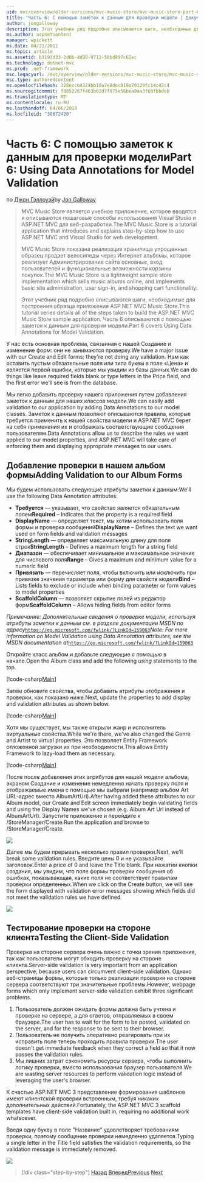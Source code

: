 ```yaml
---
uid: mvc/overview/older-versions/mvc-music-store/mvc-music-store-part-6
title: 'Часть 6: С помощью заметок к данным для проверки модели | Документы Microsoft'
author: jongalloway
description: Этот учебник ряд подробно описываются шаги, необходимые для построения образца приложения ASP.NET MVC Music Store. Часть 6 описываются с помощью заметок к данным для модели V...
ms.author: aspnetcontent
manager: wpickett
ms.date: 04/21/2011
ms.topic: article
ms.assetid: b3193d33-2d0b-4d98-9712-58bd897c62ec
ms.technology: dotnet-mvc
ms.prod: .net-framework
msc.legacyurl: /mvc/overview/older-versions/mvc-music-store/mvc-music-store-part-6
msc.type: authoredcontent
ms.openlocfilehash: 328eccb4324bb10a7e8dec819a70129fc14c42c4
ms.sourcegitcommit: f8852267f463b62d7f975e56bea9aa3f68fbbdeb
ms.translationtype: MT
ms.contentlocale: ru-RU
ms.lasthandoff: 04/06/2018
ms.locfileid: "30872420"
---
```

<a name="part-6-using-data-annotations-for-model-validation"></a><span data-ttu-id="b5bba-104">Часть 6: С помощью заметок к данным для проверки модели</span><span class="sxs-lookup"><span data-stu-id="b5bba-104">Part 6: Using Data Annotations for Model Validation</span></span>
====================
<span data-ttu-id="b5bba-105">по [Джон Гэллоуэй](https://github.com/jongalloway)</span><span class="sxs-lookup"><span data-stu-id="b5bba-105">by [Jon Galloway](https://github.com/jongalloway)</span></span>

> <span data-ttu-id="b5bba-106">MVC Music Store является учебное приложение, которое вводятся и описываются пошаговые способы использования Visual Studio и ASP.NET MVC для веб-разработки.</span><span class="sxs-lookup"><span data-stu-id="b5bba-106">The MVC Music Store is a tutorial application that introduces and explains step-by-step how to use ASP.NET MVC and Visual Studio for web development.</span></span>  
>   
> <span data-ttu-id="b5bba-107">MVC Music Store показана реализация хранилища упрощенных образец продает велосипеды через Интернет альбомы, которое реализует Администрирование сайта основные, вход пользователей и функциональные возможности корзины покупок.</span><span class="sxs-lookup"><span data-stu-id="b5bba-107">The MVC Music Store is a lightweight sample store implementation which sells music albums online, and implements basic site administration, user sign-in, and shopping cart functionality.</span></span>  
>   
> <span data-ttu-id="b5bba-108">Этот учебник ряд подробно описываются шаги, необходимые для построения образца приложения ASP.NET MVC Music Store.</span><span class="sxs-lookup"><span data-stu-id="b5bba-108">This tutorial series details all of the steps taken to build the ASP.NET MVC Music Store sample application.</span></span> <span data-ttu-id="b5bba-109">Часть 6 описываются с помощью заметок к данным для проверки модели.</span><span class="sxs-lookup"><span data-stu-id="b5bba-109">Part 6 covers Using Data Annotations for Model Validation.</span></span>


<span data-ttu-id="b5bba-110">У нас есть основная проблема, связанная с нашей Создание и изменение форм: они не занимаются проверку.</span><span class="sxs-lookup"><span data-stu-id="b5bba-110">We have a major issue with our Create and Edit forms: they're not doing any validation.</span></span> <span data-ttu-id="b5bba-111">Нам как оставить пустым обязательные поля или типа буквы в поле «Цена» и является первой ошибки, которые мы увидим из базы данных.</span><span class="sxs-lookup"><span data-stu-id="b5bba-111">We can do things like leave required fields blank or type letters in the Price field, and the first error we'll see is from the database.</span></span>

<span data-ttu-id="b5bba-112">Мы легко добавить проверку нашего приложения путем добавления заметок к данным для наших классов модели.</span><span class="sxs-lookup"><span data-stu-id="b5bba-112">We can easily add validation to our application by adding Data Annotations to our model classes.</span></span> <span data-ttu-id="b5bba-113">Заметок к данным позволяют описываются правила, которые требуется применить к нашей свойства модели и ASP.NET MVC берет на себя применения их и отображать соответствующие сообщения пользователям.</span><span class="sxs-lookup"><span data-stu-id="b5bba-113">Data Annotations allow us to describe the rules we want applied to our model properties, and ASP.NET MVC will take care of enforcing them and displaying appropriate messages to our users.</span></span>

## <a name="adding-validation-to-our-album-forms"></a><span data-ttu-id="b5bba-114">Добавление проверки в нашем альбом формы</span><span class="sxs-lookup"><span data-stu-id="b5bba-114">Adding Validation to our Album Forms</span></span>

<span data-ttu-id="b5bba-115">Мы будем использовать следующие атрибуты заметки к данным:</span><span class="sxs-lookup"><span data-stu-id="b5bba-115">We'll use the following Data Annotation attributes:</span></span>

- <span data-ttu-id="b5bba-116">**Требуется** — указывает, что свойство является обязательным полем</span><span class="sxs-lookup"><span data-stu-id="b5bba-116">**Required** – Indicates that the property is a required field</span></span>
- <span data-ttu-id="b5bba-117">**DisplayName** — определяет текст, мы хотим использовать поля формы и проверка сообщений</span><span class="sxs-lookup"><span data-stu-id="b5bba-117">**DisplayName** – Defines the text we want used on form fields and validation messages</span></span>
- <span data-ttu-id="b5bba-118">**StringLength** — определяет максимальную длину для поля строк</span><span class="sxs-lookup"><span data-stu-id="b5bba-118">**StringLength** – Defines a maximum length for a string field</span></span>
- <span data-ttu-id="b5bba-119">**Диапазон** — обеспечивает минимальное и максимальное значение для числового поля</span><span class="sxs-lookup"><span data-stu-id="b5bba-119">**Range** – Gives a maximum and minimum value for a numeric field</span></span>
- <span data-ttu-id="b5bba-120">**Привязать** — перечисляет поля, чтобы включить или исключить при привязке значения параметра или форму для свойств модели</span><span class="sxs-lookup"><span data-stu-id="b5bba-120">**Bind** – Lists fields to exclude or include when binding parameter or form values to model properties</span></span>
- <span data-ttu-id="b5bba-121">**ScaffoldColumn** — позволяет скрытие полей из редактор форм</span><span class="sxs-lookup"><span data-stu-id="b5bba-121">**ScaffoldColumn** – Allows hiding fields from editor forms</span></span>

<span data-ttu-id="b5bba-122">*Примечание: Дополнительные сведения о проверке модели, используя атрибуты заметки к данным см. в разделе документации MSDN по адресу*[`https://go.microsoft.com/fwlink/?LinkId=159063`](https://go.microsoft.com/fwlink/?LinkId=159063)</span><span class="sxs-lookup"><span data-stu-id="b5bba-122">*Note: For more information on Model Validation using Data Annotation attributes, see the MSDN documentation at*[`https://go.microsoft.com/fwlink/?LinkId=159063`](https://go.microsoft.com/fwlink/?LinkId=159063)</span></span>

<span data-ttu-id="b5bba-123">Откройте класс альбом и добавьте следующие *с помощью* в начале.</span><span class="sxs-lookup"><span data-stu-id="b5bba-123">Open the Album class and add the following *using* statements to the top.</span></span>

[!code-csharp[Main](mvc-music-store-part-6/samples/sample1.cs)]

<span data-ttu-id="b5bba-124">Затем обновите свойства, чтобы добавить атрибуты отображения и проверки, как показано ниже.</span><span class="sxs-lookup"><span data-stu-id="b5bba-124">Next, update the properties to add display and validation attributes as shown below.</span></span>

[!code-csharp[Main](mvc-music-store-part-6/samples/sample2.cs)]

<span data-ttu-id="b5bba-125">Хотя мы существует, мы также открыли жанр и исполнитель виртуальные свойства.</span><span class="sxs-lookup"><span data-stu-id="b5bba-125">While we're there, we've also changed the Genre and Artist to virtual properties.</span></span> <span data-ttu-id="b5bba-126">Это позволяет Entity Framework отложенной загрузки их при необходимости.</span><span class="sxs-lookup"><span data-stu-id="b5bba-126">This allows Entity Framework to lazy-load them as necessary.</span></span>

[!code-csharp[Main](mvc-music-store-part-6/samples/sample3.cs)]

<span data-ttu-id="b5bba-127">После после добавления этих атрибутов для нашей модели альбома, экраном Создание и изменение немедленно начать проверку поля и отображаемые имена с помощью мы выбрали (например альбом Art URL-адрес вместо AlbumArtUrl).</span><span class="sxs-lookup"><span data-stu-id="b5bba-127">After having added these attributes to our Album model, our Create and Edit screen immediately begin validating fields and using the Display Names we've chosen (e.g. Album Art Url instead of AlbumArtUrl).</span></span> <span data-ttu-id="b5bba-128">Запустите приложение и перейдите к /StoreManager/Create.</span><span class="sxs-lookup"><span data-stu-id="b5bba-128">Run the application and browse to /StoreManager/Create.</span></span>

![](mvc-music-store-part-6/_static/image1.png)

<span data-ttu-id="b5bba-129">Далее мы будем прерывать несколько правил проверки.</span><span class="sxs-lookup"><span data-stu-id="b5bba-129">Next, we'll break some validation rules.</span></span> <span data-ttu-id="b5bba-130">Введите цены 0 и не указывайте заголовок.</span><span class="sxs-lookup"><span data-stu-id="b5bba-130">Enter a price of 0 and leave the Title blank.</span></span> <span data-ttu-id="b5bba-131">При нажатии кнопки создания, мы увидим, что поле формы проверки сообщения об ошибках, показывающая, какие поля не соответствует правилам проверки определенных.</span><span class="sxs-lookup"><span data-stu-id="b5bba-131">When we click on the Create button, we will see the form displayed with validation error messages showing which fields did not meet the validation rules we have defined.</span></span>

![](mvc-music-store-part-6/_static/image2.png)

## <a name="testing-the-client-side-validation"></a><span data-ttu-id="b5bba-132">Тестирование проверки на стороне клиента</span><span class="sxs-lookup"><span data-stu-id="b5bba-132">Testing the Client-Side Validation</span></span>

<span data-ttu-id="b5bba-133">Проверка на стороне сервера очень важно с точки зрения приложения, так как пользователи могут обходить проверку на стороне клиента.</span><span class="sxs-lookup"><span data-stu-id="b5bba-133">Server-side validation is very important from an application perspective, because users can circumvent client-side validation.</span></span> <span data-ttu-id="b5bba-134">Однако веб-страницы формы, которые только реализации проверки на стороне сервера соответствуют три значительные проблемы.</span><span class="sxs-lookup"><span data-stu-id="b5bba-134">However, webpage forms which only implement server-side validation exhibit three significant problems.</span></span>

1. <span data-ttu-id="b5bba-135">Пользователь должен ожидать формы должна быть учтена и проверке на сервере, а для ответов, отправляемых в своем браузере.</span><span class="sxs-lookup"><span data-stu-id="b5bba-135">The user has to wait for the form to be posted, validated on the server, and for the response to be sent to their browser.</span></span>
2. <span data-ttu-id="b5bba-136">Пользователь не получить оперативно реагировать при их исправить поле теперь проходить правила проверки.</span><span class="sxs-lookup"><span data-stu-id="b5bba-136">The user doesn't get immediate feedback when they correct a field so that it now passes the validation rules.</span></span>
3. <span data-ttu-id="b5bba-137">Мы лишних затрат сэкономить ресурсы сервера, чтобы выполнить логику проверки, вместо использования браузер пользователя.</span><span class="sxs-lookup"><span data-stu-id="b5bba-137">We are wasting server resources to perform validation logic instead of leveraging the user's browser.</span></span>

<span data-ttu-id="b5bba-138">К счастью ASP.NET MVC 3 представление формирования шаблонов имеют клиентской проверки встроенным, требуя никаких дополнительных действий.</span><span class="sxs-lookup"><span data-stu-id="b5bba-138">Fortunately, the ASP.NET MVC 3 scaffold templates have client-side validation built in, requiring no additional work whatsoever.</span></span>

<span data-ttu-id="b5bba-139">Введя одну букву в поле "Название" удовлетворяет требованиям проверки, поэтому сообщение проверки немедленно удаляется.</span><span class="sxs-lookup"><span data-stu-id="b5bba-139">Typing a single letter in the Title field satisfies the validation requirements, so the validation message is immediately removed.</span></span>

![](mvc-music-store-part-6/_static/image3.png)


> [!div class="step-by-step"]
> <span data-ttu-id="b5bba-140">[Назад](mvc-music-store-part-5.md)
> [Вперед](mvc-music-store-part-7.md)</span><span class="sxs-lookup"><span data-stu-id="b5bba-140">[Previous](mvc-music-store-part-5.md)
[Next](mvc-music-store-part-7.md)</span></span>
